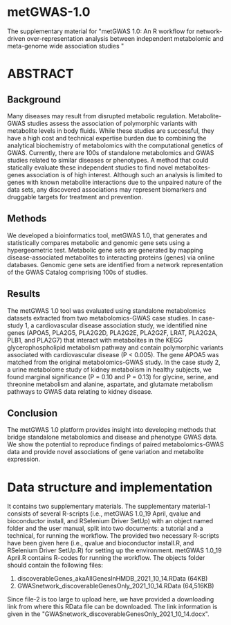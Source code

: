 # metGWAS-1.0
The supplementary material for "metGWAS 1.0: An R workflow for network-driven over-representation analysis between independent metabolomic and meta-genome wide association studies "

# ABSTRACT 

## Background
Many diseases may result from disrupted metabolic regulation. Metabolite-GWAS studies assess the association of polymorphic variants with metabolite levels in body fluids. While these studies are successful, they have a high cost and technical expertise burden due to combining the analytical biochemistry of metabolomics with the computational genetics of GWAS. Currently, there are 100s of standalone metabolomics and GWAS studies related to similar diseases or phenotypes. A method that could statically evaluate these independent studies to find novel metabolites-genes association is of high interest. Although such an analysis is limited to genes with known metabolite interactions due to the unpaired nature of the data sets, any discovered associations may represent biomarkers and druggable targets for treatment and prevention. 

## Methods
We developed a bioinformatics tool, metGWAS 1.0, that generates and statistically compares metabolic and genomic gene sets using a hypergeometric test. Metabolic gene sets are generated by mapping disease-associated metabolites to interacting proteins (genes) via online databases. Genomic gene sets are identified from a network representation of the GWAS Catalog comprising 100s of studies. 

## Results
The metGWAS 1.0 tool was evaluated using standalone metabolomics datasets extracted from two metabolomics-GWAS case studies. In case-study 1, a cardiovascular disease association study, we identified nine genes (APOA5, PLA2G5, PLA2G2D, PLA2G2E, PLA2G2F, LRAT, PLA2G2A, PLB1, and PLA2G7) that interact with metabolites in the KEGG glycerophospholipid metabolism pathway and contain polymorphic variants associated with cardiovascular disease (P < 0.005). The gene APOA5 was matched from the original metabolomics-GWAS study. In the case study 2,  a urine metabolome study of kidney metabolism in healthy subjects, we found marginal significance (P = 0.10 and P = 0.13) for glycine, serine, and threonine metabolism and alanine, aspartate, and glutamate metabolism pathways to GWAS data relating to kidney disease. 

## Conclusion
The metGWAS 1.0 platform provides insight into developing methods that bridge standalone metabolomics and disease and phenotype GWAS data. We show the potential to reproduce findings of paired metabolomics-GWAS data and provide novel associations of gene variation and metabolite expression.

# Data structure and implementation
It contains two supplementary materials. The supplementary material-1 consists of several R-scripts (i.e., metGWAS 1.0_19 April, qvalue and bioconductor install, and RSelenium Driver SetUp) with an object named folder and the user manual, split into two documents: a tutorial and a technical, for running the workflow. The provided two necessary R-scripts have been given here (i.e., qvalue and bioconductor install.R, and RSelenium Driver SetUp.R) for setting up the environment. metGWAS 1.0_19 April.R contains R-codes for running the workflow. The objects folder should contain the following files:

1. discoverableGenes_akaAllGenesInHMDB_2021_10_14.RData (64KB)
2. GWASnetwork_discoverableGenesOnly_2021_10_14.RData (64,516KB)

Since file-2 is too large to upload here, we have provided a downloading link from where this RData file can be downloaded. The link information is given in the "GWASnetwork_discoverableGenesOnly_2021_10_14.docx". 


